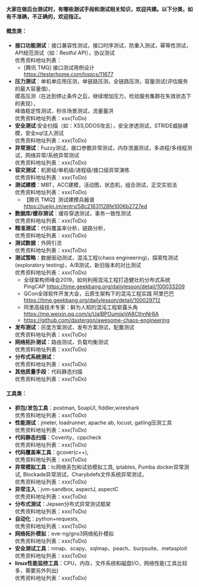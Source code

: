 #### 大家在做后台测试时，有哪些测试手段和测试相关知识，欢迎共建。以下分类，如有不准确，不正确的，欢迎指正。

#### 概念类：  
- **接口功能测试**：接口兼容性测试，接口时序测试，防重入测试，幂等性测试，API规范测试（如：Restful API），协议测试  
    优秀资料地址列表：
    - [腾讯 TMQ] 接口测试用例设计   
      https://testerhome.com/topics/11677
- **压力测试**：单机单应用压测，单链路压测，全链路压测，容量测试(评估服务的最大容量值)，  
         摸高压测（在达到停止条件之后，继续增加压力，检验服务集群在失效状态下的表现），  
         峰值稳定性测试，秒杀场景测试，流量蓄洪  
     优秀资料地址列表：xxx(ToDo)          
- **安全测试**:安全扫描（如：XSS,DDOS攻击），安全渗透测试，STRIDE威胁建模，安全sql注入测试  
    优秀资料地址列表：xxx(ToDo)  
- **异常测试**：Fuzzy测试，接口参数异常测试，内存泄漏测试，多进程/多线程测试，网络异常/系统异常测试  
    优秀资料地址列表：xxx(ToDo)  
- **容灾测试**：机房级/单机级/进程级/接口级异常演练  
    优秀资料地址列表：xxx(ToDo)  
- **测试建模**：MBT，ACC建模，活动图，状态机，组合测试，正交实验法  
    优秀资料地址列表：xxx(ToDo) 
    - 【腾讯 TMQ】测试建模兵器谱   
       https://juejin.im/entry/58c21631128fe1006b2727ed
- **数据库/缓存测试**：缓存穿透测试，事务一致性测试  
    优秀资料地址列表：xxx(ToDo)  
- **精准测试**：代码覆盖率分析，链路分析，   
    优秀资料地址列表：xxx(ToDo)   
- **测试数据**：外网引流  
    优秀资料地址列表：xxx(ToDo)  
- **测试策略**：数据驱动测试，混沌工程(chaos engineering)，探索性测试(exploratory testing)，A/B测试，新旧版本的对比测试  
    优秀资料地址列表：xxx(ToDo)
    - 全球架构师峰会2019，如何利用混沌工程打造健壮的分布式系统 PingCAP
       https://time.geekbang.org/dailylesson/detail/100033209 
    - QCon全球软件开发大会，云原生架构下的混沌工程实践 阿里巴巴
      https://time.geekbang.org/dailylesson/detail/100029712
    - 阿里高级技术专家：鲜为人知的混沌工程崭露头角
      https://mp.weixin.qq.com/s/UaIBPOumjjpVA8CthnNr8A
    - https://github.com/dastergon/awesome-chaos-engineering
- **发布测试**：灰度方案测试，发布方案测试，配置测试  
    优秀资料地址列表：xxx(ToDo)  
- **网络拓扑测试**：路由测试，负载均衡测试  
    优秀资料地址列表：xxx(ToDo)  
- **分布式系统测试**：  
    优秀资料地址列表：xxx(ToDo)  
- **其他质量手段**：代码静态扫描  
    优秀资料地址列表：xxx(ToDo)  

#### 工具类：
- **抓包/发包工具**：postman, SoapUI, fiddler,wireshark  
    优秀资料地址列表：xxx(ToDo)  
- **性能测试**：jmeter, loadrunner, apache ab, locust, gatling压测工具  
    优秀资料地址列表：xxx(ToDo)  
- **代码静态扫描**：Coverity，cppcheck  
    优秀资料地址列表：xxx(ToDo)  
- **代码覆盖率工具**：gcover(c++),  
    优秀资料地址列表：xxx(ToDo)  
- **异常模拟工具**：tc网络丢包和试验模拟工具, iptables, Pumba docker异常测试, Blockade异常测试，Charybdefs文件系统异常测试，  
    优秀资料地址列表：xxx(ToDo)  
- **异常注入**：jvm-sandbox, aspectJ, aspectC  
    优秀资料地址列表：xxx(ToDo)  
- **分布式测试**：Jepsen分布式异常测试框架  
    优秀资料地址列表：xxx(ToDo)   
- **自动化**：python+requests,   
    优秀资料地址列表：xxx(ToDo)  
- **网络拓扑模拟**：eve-ng/gns3网络拓扑模拟  
    优秀资料地址列表：xxx(ToDo)  
- **安全测试工具**：nmap、scapy、sqlmap、peach、burpsuite、metasploit  
    优秀资料地址列表：xxx(ToDo)  
- **linux性能监控工具**：CPU，内存，文件系统和磁盘I/O，网络性能(工具比较多，需要另外列出)  
    优秀资料地址列表：xxx(ToDo)  
